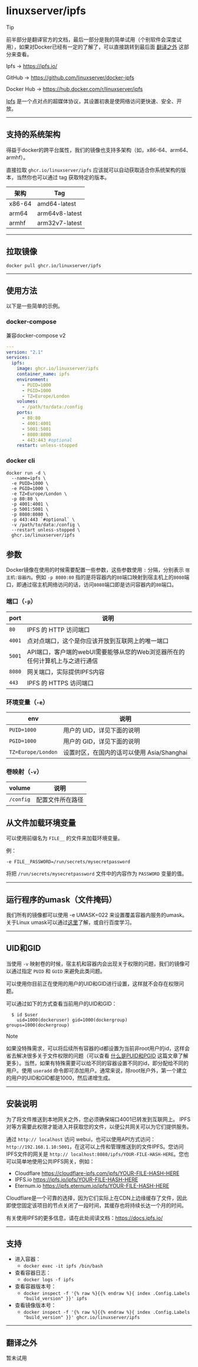 # linuxserver/ipfs

> [!TIP]
>
> 前半部分是翻译官方的文档，最后一部分是我的简单试用（个别软件会深度试用），如果对Docker已经有一定的了解了，可以直接跳转到最后面 [翻译之外](#翻译之外) 这部分来查看。

Ipfs → https://ipfs.io/

GitHub → https://github.com/linuxserver/docker-ipfs

Docker Hub → https://hub.docker.com/r/linuxserver/ipfs

[Ipfs](https://ipfs.io/) 是一个点对点的超媒体协议，其设置初衷是使网络访问更快速、安全、开放。

------

## 支持的系统架构

得益于docker的跨平台属性，我们的镜像也支持多架构（如，x86-64、arm64、armhf）。

直接拉取 `ghcr.io/linuxserver/ipfs` 应该就可以自动获取适合你系统架构的版本，当然你也可以通过 tag 获取特定的版本。

| 架构   | Tag            |
| ------ | -------------- |
| x86-64 | amd64-latest   |
| arm64  | arm64v8-latest |
| armhf  | arm32v7-latest |



------

## 拉取镜像

```shell
docker pull ghcr.io/linuxserver/ipfs
```

------

## 使用方法

以下是一些简单的示例。

### docker-compose

兼容docker-compose v2

```yaml
---
version: "2.1"
services:
  ipfs:
    image: ghcr.io/linuxserver/ipfs
    container_name: ipfs
    environment:
      - PUID=1000
      - PGID=1000
      - TZ=Europe/London
    volumes:
      - /path/to/data:/config
    ports:
      - 80:80
      - 4001:4001
      - 5001:5001
      - 8080:8080
      - 443:443 #optional
    restart: unless-stopped
```

### docker cli

```shell
docker run -d \
  --name=ipfs \
  -e PUID=1000 \
  -e PGID=1000 \
  -e TZ=Europe/London \
  -p 80:80 \
  -p 4001:4001 \
  -p 5001:5001 \
  -p 8080:8080 \
  -p 443:443 `#optional` \
  -v /path/to/data:/config \
  --restart unless-stopped \
  ghcr.io/linuxserver/ipfs
```

## 参数

Docker镜像在使用的时候需要配置一些参数，这些参数使用 `:` 分隔，分别表示 `宿主机:容器内`。例如 `-p 8080:80` 指的是将容器内的`80`端口映射到宿主机上的`8080`端口，即通过宿主机网络访问的话，访问`8080`端口即是访问容器内的`80`端口。

### 端口（`-p`）

| port   | 说明                                                         |
| ------ | ------------------------------------------------------------ |
| `80`   | IPFS 的 HTTP 访问端口                                        |
| `4001` | 点对点端口，这个是你应该开放到互联网上的唯一端口             |
| `5001` | API端口，客户端的webUI需要能够从您的Web浏览器所在的任何计算机上与之进行通信 |
| `8080` | 网关端口，实际提供IPFS内容                                   |
| `443`  | IPFS 的 HTTPS 访问端口                                       |

### 环境变量（`-e`）

| env                | 说明                                       |
| ------------------ | ------------------------------------------ |
| `PUID=1000`        | 用户的 UID，详见下面的说明                 |
| `PGID=1000`        | 用户的 GID，详见下面的说明                 |
| `TZ=Europe/London` | 设置时区，在国内的话可以使用 Asia/Shanghai |

### 卷映射（`-v`）

| volume    | 说明             |
| --------- | ---------------- |
| `/config` | 配置文件所在路径 |




## 从文件加载环境变量

可以使用前缀名为 `FILE__` 的文件来加载环境变量。

例：

```
-e FILE__PASSWORD=/run/secrets/mysecretpassword
```

将把 `/run/secrets/mysecretpassword` 文件中的内容作为 `PASSWORD` 变量的值。

------

## 运行程序的umask（文件掩码）

我们所有的镜像都可以使用 -e UMASK=022 来设置覆盖容器内服务的umask。关于Linux umask可以通过[这里](https://en.wikipedia.org/wiki/Umask)了解，或自行百度学习。

------

## UID和GID

当使用 `-v` 映射卷的时候，宿主机和容器内会出现关于权限的问题，我们的镜像可以通过指定 `PUID` 和 `GUID` 来避免此类问题。

可以使用你目前正在使用的用户的UID和GID进行设置，这样就不会存在权限问题。

可以通过如下的方式查看当前用户的UID和GID：

```shell
  $ id $user
    uid=1000(dockeruser) gid=1000(dockergroup) groups=1000(dockergroup)
```

> [!NOTE]
>
> 如果没特殊需求，可以将后续所有容器的id都设置为当前非root用户的id，这样会省去解决很多关于文件权限的问题（可以查看 [什么是PUID和PGID](general/understanding-puid-and-pgid.md) 这篇文章了解更多）。当然，如果有特殊需要可以给不同的容器设置不同的id，即分配给不同的用户。使用 `useradd` 命令即可添加用户。通常来说，除root账户外，第一个建立的用户的UID和GID都是1000，然后递增生成。

------

## 安装说明

为了将文件推送到本地网关之外，您必须确保端口4001已转发到互联网上。 IPFS对等方需要此权限才能进入并获取您的文件，以便公共网关可以为它们提供服务。

通过 `http:// localhost` 访问 webui，也可以使用API方式访问： `http://192.168.1.10:5001`，在这可以上传和管理推送到的文件IPFS。您访问IPFS文件的网关是 `http:// localhost:8080/ipfs/YOUR-FILE-HASH-HERE`。您也可以简单地使用公共IPFS网关，例如：

- Cloudflare https://cloudflare-ipfs.com/ipfs/YOUR-FILE-HASH-HERE
- IPFS.io https://ipfs.io/ipfs/YOUR-FILE-HASH-HERE
- Eternum.io https://ipfs.eternum.io/ipfs/YOUR-FILE-HASH-HERE

Cloudflare是一个可靠的选择，因为它们实际上在CDN上边缘缓存了文件，因此即使您固定该项目的节点关闭了一段时间，其缓存也将持续长达一个月的时间。

有关使用IPFS的更多信息，请在此处阅读文档：https://docs.ipfs.io/

------

## 支持

- 进入容器：
  - `docker exec -it ipfs /bin/bash`
- 查看容器日志：
  - `docker logs -f ipfs`
- 查看容器版本号：
  - `docker inspect -f '{% raw %}{{% endraw %}{ index .Config.Labels "build_version" }}' ipfs`
- 查看镜像版本号：
  - `docker inspect -f '{% raw %}{{% endraw %}{ index .Config.Labels "build_version" }}' ghcr.io/linuxserver/ipfs`

------

## 翻译之外

暂未试用